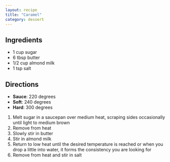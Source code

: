 ```yaml
---
layout: recipe
title: "Caramel"
category: dessert
---
```


## Ingredients
- 1 cup sugar
- 6 tbsp butter
- 1/2 cup almond milk
- 1 tsp salt

## Directions

- **Sauce**: 220 degrees
- **Soft**: 240 degrees
- **Hard**: 300 degrees

1. Melt sugar in a saucepan over medium heat, scraping sides occasionally until light to medium brown
2. Remove from heat
3. Slowly stir in butter
4. Stir in almond milk
5. Return to low heat until the desired temperature is reached or when you drop a little into water, it forms the consistency you are looking for
6. Remove from heat and stir in salt
